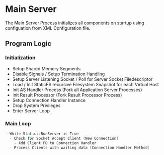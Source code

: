 # Main Server

The Main Server Process initializes all components on startup using configuation from
XML Configuration file.

## Program Logic

### Initialization

- Setup Shared Memory Segments
- Disable Signals / Setup Termination Handling
- Setup Server Listening Socket / Poll for Server Socket Filedescriptor
- Load / Init StaticFS recursive Filesystem Snapshot for each Virtual Host
- Init AS Handler Process (Fork all Application Server Processes)
- Init Result Processor (Fork Result Processor Process)
- Setup Connection Handler Instance
- Drop System Privileges
- Enter Server Loop

### Main Loop

```c++
- While Static::RunServer is True
  - Check for Socket Accept Client (New Connection)
    - Add Client FD to Connection Handler
  - Process Clients with waiting data (Connection Handler Method)
```
